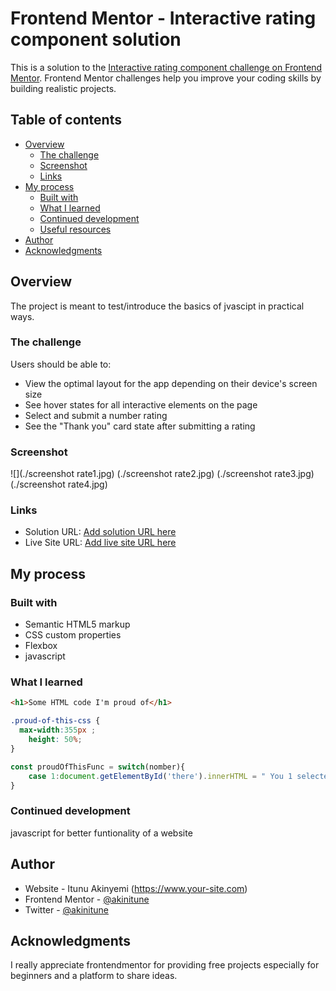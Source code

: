 # Frontend Mentor - Interactive rating component solution

This is a solution to the [Interactive rating component challenge on Frontend Mentor](https://www.frontendmentor.io/challenges/interactive-rating-component-koxpeBUmI). Frontend Mentor challenges help you improve your coding skills by building realistic projects. 

## Table of contents

- [Overview](#overview)
  - [The challenge](#the-challenge)
  - [Screenshot](#screenshot)
  - [Links](#links)
- [My process](#my-process)
  - [Built with](#built-with)
  - [What I learned](#what-i-learned)
  - [Continued development](#continued-development)
  - [Useful resources](#useful-resources)
- [Author](#author)
- [Acknowledgments](#acknowledgments)



## Overview
The project is meant to test/introduce the basics of jvascipt in practical ways.
### The challenge
Users should be able to:

- View the optimal layout for the app depending on their device's screen size
- See hover states for all interactive elements on the page
- Select and submit a number rating
- See the "Thank you" card state after submitting a rating

### Screenshot

![](./screenshot rate1.jpg)
(./screenshot rate2.jpg)
(./screenshot rate3.jpg)
(./screenshot rate4.jpg)




### Links

- Solution URL: [Add solution URL here](https://your-solution-url.com)
- Live Site URL: [Add live site URL here](https://your-live-site-url.com)

## My process

### Built with

- Semantic HTML5 markup
- CSS custom properties
- Flexbox
- javascript




### What I learned





```html
<h1>Some HTML code I'm proud of</h1>
```
```css
.proud-of-this-css {
  max-width:355px ;
    height: 50%;
}
```
```js
const proudOfThisFunc = switch(nomber){
    case 1:document.getElementById('there').innerHTML = " You 1 selected  out of 5";
}
```



### Continued development
javascript for better funtionality of a website





## Author

- Website - Itunu Akinyemi
(https://www.your-site.com)
- Frontend Mentor - [@akinitune](https://www.frontendmentor.io/profile/akinitune)
- Twitter - [@akinitune](https://www.twitter.com/akinitune)



## Acknowledgments

I really appreciate frontendmentor for providing free projects especially for beginners and a platform to share ideas.


